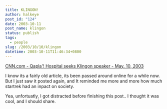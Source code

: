```yaml
---
title: KLINGON!
author: halkeye
post_id: "124"
date: 2003-10-11
post_name: klingon
status: publish
tags:
  - people
slug: /2003/10/10/klingon
datetime: 2003-10-11T11:46:34+0800
---
```


[CNN.com - Qapla'! Hospital seeks Klingon speaker - May. 10, 2003](https://www.cnn.com/2003/US/West/05/10/offbeat.klingon.interpreter/)

I know its a fairly old article, its been passed around online for a while now. But I just saw it posted again, and It reminded me more and more how much startrek had an inpact on society.

Yea, unfortuatly, I got distracted before finishing this post.. I thought it was cool, and I should share.